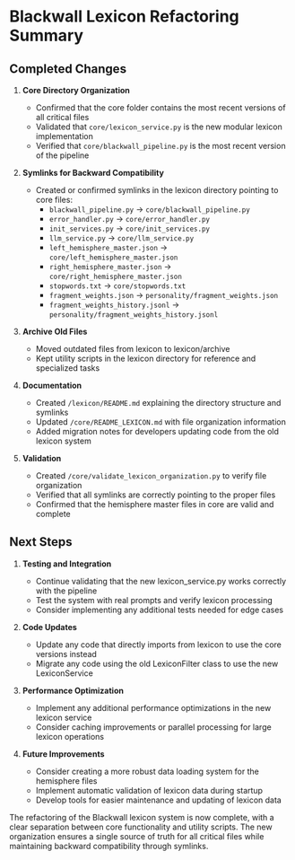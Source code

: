 # Blackwall Lexicon Refactoring Summary

## Completed Changes

1. **Core Directory Organization**
   - Confirmed that the core folder contains the most recent versions of all critical files
   - Validated that `core/lexicon_service.py` is the new modular lexicon implementation
   - Verified that `core/blackwall_pipeline.py` is the most recent version of the pipeline

2. **Symlinks for Backward Compatibility**
   - Created or confirmed symlinks in the lexicon directory pointing to core files:
     - `blackwall_pipeline.py` → `core/blackwall_pipeline.py`
     - `error_handler.py` → `core/error_handler.py`
     - `init_services.py` → `core/init_services.py`
     - `llm_service.py` → `core/llm_service.py`
     - `left_hemisphere_master.json` → `core/left_hemisphere_master.json`
     - `right_hemisphere_master.json` → `core/right_hemisphere_master.json`
     - `stopwords.txt` → `core/stopwords.txt`
     - `fragment_weights.json` → `personality/fragment_weights.json`
     - `fragment_weights_history.jsonl` → `personality/fragment_weights_history.jsonl`

3. **Archive Old Files**
   - Moved outdated files from lexicon to lexicon/archive
   - Kept utility scripts in the lexicon directory for reference and specialized tasks

4. **Documentation**
   - Created `/lexicon/README.md` explaining the directory structure and symlinks
   - Updated `/core/README_LEXICON.md` with file organization information
   - Added migration notes for developers updating code from the old lexicon system

5. **Validation**
   - Created `/core/validate_lexicon_organization.py` to verify file organization
   - Verified that all symlinks are correctly pointing to the proper files
   - Confirmed that the hemisphere master files in core are valid and complete

## Next Steps

1. **Testing and Integration**
   - Continue validating that the new lexicon_service.py works correctly with the pipeline
   - Test the system with real prompts and verify lexicon processing
   - Consider implementing any additional tests needed for edge cases

2. **Code Updates**
   - Update any code that directly imports from lexicon to use the core versions instead
   - Migrate any code using the old LexiconFilter class to use the new LexiconService

3. **Performance Optimization**
   - Implement any additional performance optimizations in the new lexicon service
   - Consider caching improvements or parallel processing for large lexicon operations

4. **Future Improvements**
   - Consider creating a more robust data loading system for the hemisphere files
   - Implement automatic validation of lexicon data during startup
   - Develop tools for easier maintenance and updating of lexicon data

The refactoring of the Blackwall lexicon system is now complete, with a clear separation between core functionality and utility scripts. The new organization ensures a single source of truth for all critical files while maintaining backward compatibility through symlinks.
